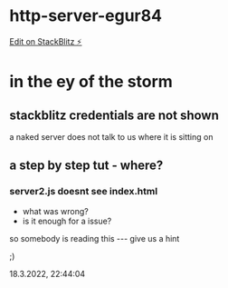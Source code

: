 # http-server-egur84

[Edit on StackBlitz ⚡️](https://stackblitz.com/edit/http-server-egur84)

# in the ey of the storm

## stackblitz credentials are not shown

a naked server does not talk to us where it is sitting on

## a step by step tut - where?

### server2.js doesnt see index.html

- what was wrong?
- is it enough for a issue?

so somebody is reading this 
--- give us a hint 

;)

18.3.2022, 22:44:04


